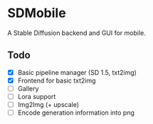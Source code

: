 # SDMobile

A Stable Diffusion backend and GUI for mobile.

## Todo

- [x] Basic pipeline manager (SD 1.5, txt2img)
- [x] Frontend for basic txt2img
- [ ] Gallery
- [ ] Lora support
- [ ] Img2Img (+ upscale)
- [ ] Encode generation information into png
